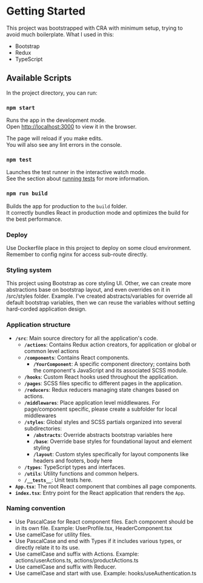 # Getting Started

This project was bootstrapped with CRA with minimum setup, trying to avoid much boilerplate.
What I used in this:
- Bootstrap
- Redux
- TypeScript

## Available Scripts

In the project directory, you can run:

### `npm start`

Runs the app in the development mode.\
Open [http://localhost:3000](http://localhost:3000) to view it in the browser.

The page will reload if you make edits.\
You will also see any lint errors in the console.

### `npm test`

Launches the test runner in the interactive watch mode.\
See the section about [running tests](https://facebook.github.io/create-react-app/docs/running-tests) for more information.

### `npm run build`

Builds the app for production to the `build` folder.\
It correctly bundles React in production mode and optimizes the build for the best performance.

### Deploy
Use Dockerfile place in this project to deploy on some cloud environment. Remember to config nginx for access sub-route directly.

### Styling system
This project using Bootstrap as core styling UI. Other, we can create more abstractions base on bootstrap layout, and even overrides on it in /src/styles folder.
Example. I've created abstracts/variables for override all default bootstrap variables, then we can reuse the variables without setting hard-corded application design.

### Application structure

- **`/src`**: Main source directory for all the application's code.
  - **`/actions`**: Contains Redux action creators, for application or global or common level actions
  - **`/components`**: Contains React components.
    - **`/YourComponent`**: A specific component directory; contains both the component's JavaScript and its associated SCSS module.
  - **`/hooks`**: Custom React hooks used throughout the application.
  - **`/pages`**: SCSS files specific to different pages in the application.
  - **`/reducers`**: Redux reducers managing state changes based on actions.
  - **`/middlewares`**: Place application level middlewares. For page/component specific, please create a subfolder for local middlewares
  - **`/styles`**: Global styles and SCSS partials organized into several subdirectories:
    - **`/abstracts`**: Override abstracts bootstrap variables here
    - **`/base`**: Override base styles for foundational layout and element styling
    - **`/layout`**: Custom styles specifically for layout components like headers and footers, body here
  - **`/types`**: TypeScript types and interfaces.
  - **`/utils`**: Utility functions and common helpers.
  - **`/__tests__`**: Unit tests here.
- **`App.tsx`**: The root React component that combines all page components.
- **`index.tsx`**: Entry point for the React application that renders the `App`.

### Naming convention
- Use PascalCase for React component files. Each component should be in its own file. Example: UserProfile.tsx, HeaderComponent.tsx
- Use camelCase for utility files.
- Use PascalCase and end with Types if it includes various types, or directly relate it to its use.
- Use camelCase and suffix with Actions. Example: actions/userActions.ts, actions/productActions.ts
- Use camelCase and suffix with Reducer.
- Use camelCase and start with use. Example: hooks/useAuthentication.ts


